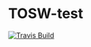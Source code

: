 TOSW-test
=========
[![Travis Build](https://travis-ci.org/denny0223/TOSW-test.png)](https://travis-ci.org/denny0223/TOSW-test)

